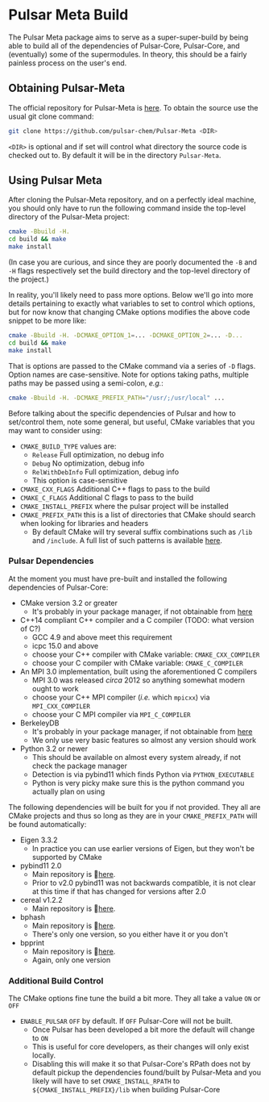 Pulsar Meta Build
=================

The Pulsar Meta package aims to serve as a super-super-build by being able to
build all of the dependencies of Pulsar-Core, Pulsar-Core, and (eventually) some
of the supermodules.  In theory, this should be a fairly painless process on
the user's end.

Obtaining Pulsar-Meta
---------------------

The official repository for Pulsar-Meta
is [here](https://github.com/pulsar-chem/Pulsar-Meta).  To obtain the source use
the usual git clone command:
```.sh
git clone https://github.com/pulsar-chem/Pulsar-Meta <DIR>
```
`<DIR>` is optional and if set will control what directory the source code is
checked out to.  By default it will be in the directory `Pulsar-Meta`.

Using Pulsar Meta
-----------------

After cloning the Pulsar-Meta repository, and on a perfectly ideal machine,
you should only have to run the following command inside the top-level directory
of the Pulsar-Meta project:

```.sh
cmake -Bbuild -H.
cd build && make
make install
```
(In case you are curious, and since they are poorly documented the `-B` and `-H`
flags respectively set the build directory and the top-level directory of the
project.)

In reality, you'll likely need to pass more options.  Below we'll go into more
details pertaining to exactly what variables to set to control which options,
but for now know that changing CMake options modifies the above code snippet to
be more like:

```.sh
cmake -Bbuild -H. -DCMAKE_OPTION_1=... -DCMAKE_OPTION_2=... -D...
cd build && make
make install
```
That is options are passed to the CMake command via a series of `-D` flags.
Option names are case-sensitive.  Note for options taking paths, multiple paths
may be passed using a semi-colon, *e.g.*:
```.sh
cmake -Bbuild -H. -DCMAKE_PREFIX_PATH="/usr/;/usr/local" ...
```

Before talking about the specific dependencies of Pulsar and how to set/control
them, note some general, but useful, CMake variables that you may want to
consider using:

- `CMAKE_BUILD_TYPE` values are:
  - `Release` Full optimization, no debug info
  - `Debug` No optimization, debug info
  - `RelWithDebInfo` Full optimization, debug info
  - This option is case-sensitive
- `CMAKE_CXX_FLAGS` Additional C++ flags to pass to the build
- `CMAKE_C_FLAGS` Additional C flags to pass to the build
- `CMAKE_INSTALL_PREFIX` where the pulsar project will be installed
- `CMAKE_PREFIX_PATH` this is a list of directories that CMake should search
  when looking for libraries and headers
  - By default CMake will try several suffix combinations such as `/lib` and
    `/include`.  A full list of such patterns is available
    [here](https://cmake.org/cmake/help/v3.0/command/find_package.html?highlight=find_package).


### Pulsar Dependencies ###

At the moment you must have pre-built and installed the following dependencies
of Pulsar-Core:

- CMake version 3.2 or greater
  - It's probably in your package manager, if not obtainable from
    [here](https://cmake.org/download/)
- C++14 compliant C++ compiler and a C compiler (TODO: what version of C?)
  - GCC 4.9 and above meet this requirement
  - icpc 15.0 and above
  - choose your C++ compiler with CMake variable: `CMAKE_CXX_COMPILER`
  - choose your C compiler with CMake variable: `CMAKE_C_COMPILER`
- An MPI 3.0 implementation, built using the aforementioned C compilers
  - MPI 3.0 was released *circa* 2012 so anything somewhat modern ought to work
  - choose your C++ MPI compiler (*i.e.* which `mpicxx`) via `MPI_CXX_COMPILER`
  - choose your C MPI compiler via `MPI_C_COMPILER`
- BerkeleyDB
  - It's probably in your package manager, if not obtainable
    from [here](http://www.oracle.com/technetwork/database/database-technologies/berkeleydb/downloads/index.html)
  - We only use very basic features so almost any version should work
- Python 3.2 or newer
  - This should be available on almost every system already, if not check the
    package manager
  - Detection is via pybind11 which finds Python via `PYTHON_EXECUTABLE`
  - Python is very picky make sure this is the python command you actually plan
    on using

The following dependencies will be built for you if not provided.  They all are
CMake projects and thus so long as they are in your `CMAKE_PREFIX_PATH` will be
found automatically:

-  Eigen 3.3.2
   - In practice you can use earlier versions of Eigen, but they won't be
     supported by CMake
-  pybind11 2.0
   - Main repository is :link:[here](https://github.com/pybind/pybind11).
   - Prior to v2.0 pybind11 was not backwards compatible, it is not clear at
     this time if that has changed for versions after 2.0
-  cereal v1.2.2
   - Main repository is :link:[here](https://github.com/USCiLab/cereal).
-  bphash
   - Main repository is :link:[here](https://github.com/bennybp/BPHash.git).
   - There's only one version, so you either have it or you don't
-  bpprint
   - Main repository is :link:[here](https://github.com/bennybp/BPPrint.git).
   - Again, only one version

### Additional Build Control ####

The CMake options fine tune the build a bit more.  They all take a value `ON` or
`OFF`

- `ENABLE_PULSAR` `OFF` by default.  If `OFF` Pulsar-Core will not be built.
  - Once Pulsar has been developed a bit more the default will change to `ON`
  - This is useful for core developers, as their changes will only exist locally.
  - Disabling this will make it so that Pulsar-Core's RPath does not by default
    pickup the dependencies found/built by Pulsar-Meta and you likely will have
    to set `CMAKE_INSTALL_RPATH` to `${CMAKE_INSTALL_PREFIX}/lib` when building
    Pulsar-Core

